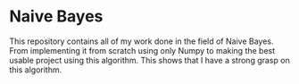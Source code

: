# Naive Bayes

This repository contains all of my work done in the field of Naive Bayes. From implementing it from scratch using only Numpy to making the best usable project using this algorithm. This shows that I have a strong grasp on this algorithm.

